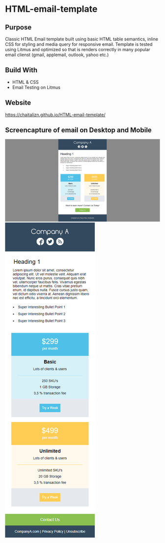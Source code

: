 # HTML-email-template

## Purpose
Classic HTML Email template built using basic HTML table semantics, inline CSS for styling and media query for responsive email. Template is tested using Litmus and optimized so that is renders correctly in many popular email clienst (gmail, applemail, outlook, yahoo etc.)

## Build With
* HTML & CSS
* Email Testing on Litmus

## Website
https://chaitalizn.github.io/HTML-email-template/

## Screencapture of email on Desktop and Mobile 
![desktop](img/Desktop_design.png)
![mobile](img/Mobile_design.png)
